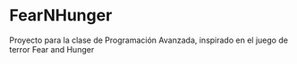 # FearNHunger
Proyecto para la clase de Programación Avanzada, inspirado en el juego de terror Fear and Hunger
